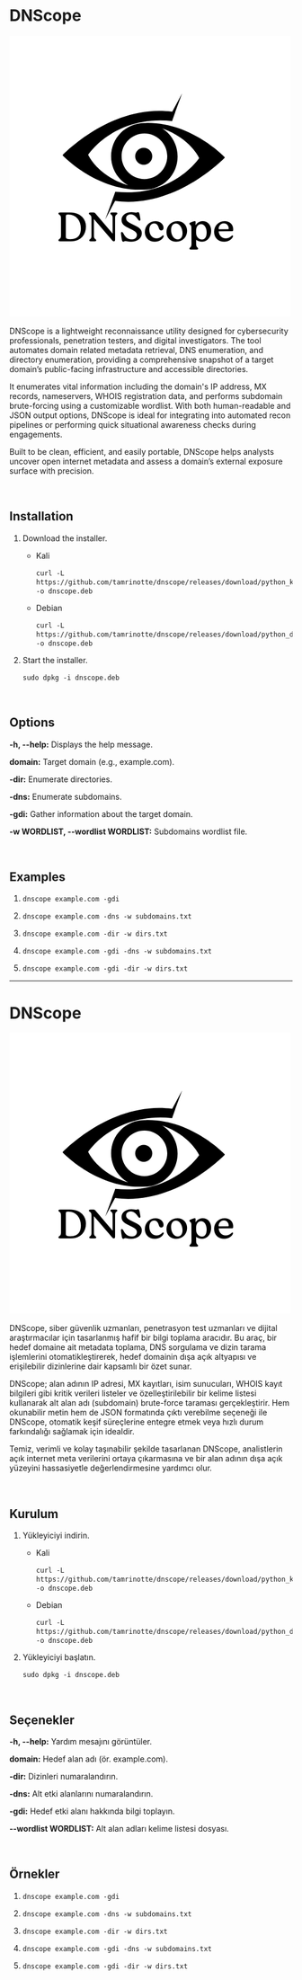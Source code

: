 # DNScope
![DNScopeLogo](https://raw.githubusercontent.com/tamrinotte/dnscope/python/app_images/dnscope_logo.png)

DNScope is a lightweight reconnaissance utility designed for cybersecurity professionals, penetration testers, and digital investigators. The tool automates domain related metadata retrieval, DNS enumeration, and directory enumeration, providing a comprehensive snapshot of a target domain’s public-facing infrastructure and accessible directories.

It enumerates vital information including the domain's IP address, MX records, nameservers, WHOIS registration data, and performs subdomain brute-forcing using a customizable wordlist. With both human-readable and JSON output options, DNScope is ideal for integrating into automated recon pipelines or performing quick situational awareness checks during engagements.

Built to be clean, efficient, and easily portable, DNScope helps analysts uncover open internet metadata and assess a domain’s external exposure surface with precision.

<br>

## Installation

1) Download the installer.

	- Kali

	      curl -L https://github.com/tamrinotte/dnscope/releases/download/python_kali_v0.1.1/dnscope.deb -o dnscope.deb

	- Debian

	      curl -L https://github.com/tamrinotte/dnscope/releases/download/python_debian_v0.1.1/dnscope.deb -o dnscope.deb

2) Start the installer.

       sudo dpkg -i dnscope.deb

<br>

## Options

__-h, --help:__ Displays the help message.

__domain:__ Target domain (e.g., example.com).

__-dir:__ Enumerate directories.

__-dns:__ Enumerate subdomains.

__-gdi:__ Gather information about the target domain.

__-w WORDLIST, --wordlist WORDLIST:__ Subdomains wordlist file.

<br>

## Examples

1)
       dnscope example.com -gdi

2)
       dnscope example.com -dns -w subdomains.txt

3)
       dnscope example.com -dir -w dirs.txt

4)
       dnscope example.com -gdi -dns -w subdomains.txt

5)
       dnscope example.com -gdi -dir -w dirs.txt

---

# DNScope
![DNScopeLogo](https://raw.githubusercontent.com/tamrinotte/dnscope/python/app_images/dnscope_logo.png)

DNScope, siber güvenlik uzmanları, penetrasyon test uzmanları ve dijital araştırmacılar için tasarlanmış hafif bir bilgi toplama aracıdır. Bu araç, bir hedef domaine ait metadata toplama, DNS sorgulama ve dizin tarama işlemlerini otomatikleştirerek, hedef domainin dışa açık altyapısı ve erişilebilir dizinlerine dair kapsamlı bir özet sunar.

DNScope; alan adının IP adresi, MX kayıtları, isim sunucuları, WHOIS kayıt bilgileri gibi kritik verileri listeler ve özelleştirilebilir bir kelime listesi kullanarak alt alan adı (subdomain) brute-force taraması gerçekleştirir. Hem okunabilir metin hem de JSON formatında çıktı verebilme seçeneği ile DNScope, otomatik keşif süreçlerine entegre etmek veya hızlı durum farkındalığı sağlamak için idealdir.

Temiz, verimli ve kolay taşınabilir şekilde tasarlanan DNScope, analistlerin açık internet meta verilerini ortaya çıkarmasına ve bir alan adının dışa açık yüzeyini hassasiyetle değerlendirmesine yardımcı olur.

<br>

## Kurulum

1) Yükleyiciyi indirin.

	- Kali

	      curl -L https://github.com/tamrinotte/dnscope/releases/download/python_kali_v0.1.1/dnscope.deb -o dnscope.deb

	- Debian

	      curl -L https://github.com/tamrinotte/dnscope/releases/download/python_debian_v0.1.1/dnscope.deb -o dnscope.deb

2) Yükleyiciyi başlatın.

       sudo dpkg -i dnscope.deb

<br>

## Seçenekler

__-h, --help:__ Yardım mesajını görüntüler.

__domain:__ Hedef alan adı (ör. example.com).

__-dir:__ Dizinleri numaralandırın.

__-dns:__ Alt etki alanlarını numaralandırın.

__-gdi:__ Hedef etki alanı hakkında bilgi toplayın.

__--wordlist WORDLIST:__ Alt alan adları kelime listesi dosyası.

<br>

## Örnekler

1)
       dnscope example.com -gdi

2)
       dnscope example.com -dns -w subdomains.txt

3)
       dnscope example.com -dir -w dirs.txt

4)
       dnscope example.com -gdi -dns -w subdomains.txt

5)
       dnscope example.com -gdi -dir -w dirs.txt

